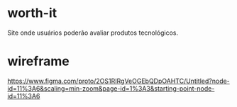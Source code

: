 # worth-it
Site onde usuários poderão avaliar produtos tecnológicos.

# wireframe
https://www.figma.com/proto/2OS1RIRgVeOGEbQDpOAHTC/Untitled?node-id=11%3A6&scaling=min-zoom&page-id=1%3A3&starting-point-node-id=11%3A6
